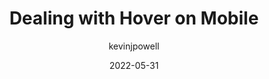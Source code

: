 ---
author: kevinjpowell
date: 2022-05-31
permalink: false
tags:
  - videos
  - css
  - media-queries
target_url: https://www.youtube.com/watch?v=uuluAyw9AI0
title: Dealing with Hover on Mobile
---